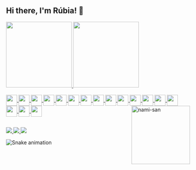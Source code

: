 ## Hi there, I'm Rúbia! 👋

<div>
  <a href="https://github.com/rubyrogue"/>
  <img height="180em" src="https://github-readme-stats.vercel.app/api?username=rubyrogue&show_icons=true&theme=radical&include_all_commits=true&count_private=true"/>
  <img height="180em" src="https://github-readme-stats.vercel.app/api/top-langs/?username=rubyrogue&layout=compact&langs_count=16&theme=radical"/>
</div>

<div style="display: inline_block"><br>
  <img align="center" height="30" weight="40" src="https://cdn.jsdelivr.net/gh/devicons/devicon/icons/python/python-original.svg" />
  <img align="center" height="30" weight="40" src="https://cdn.jsdelivr.net/gh/devicons/devicon/icons/react/react-original.svg" />
  <img align="center" height="30" weight="40" src="https://cdn.jsdelivr.net/gh/devicons/devicon/icons/javascript/javascript-original.svg" />
  <img align="center" height="30" weight="40" src="https://cdn.jsdelivr.net/gh/devicons/devicon/icons/html5/html5-original.svg" />
  <img align="center" height="30" weight="40" src="https://cdn.jsdelivr.net/gh/devicons/devicon/icons/typescript/typescript-original.svg" />
  <img align="center" height="30" weight="40" src="https://cdn.jsdelivr.net/gh/devicons/devicon/icons/java/java-original.svg" />
  <img align="center" height="30" weight="40" src="https://cdn.jsdelivr.net/gh/devicons/devicon/icons/c/c-original.svg" />
  <img align="center" height="30" weight="40" src="https://cdn.jsdelivr.net/gh/devicons/devicon/icons/mysql/mysql-original.svg" />
  <img align="center" height="30" weight="40" src="https://cdn.jsdelivr.net/gh/devicons/devicon/icons/spring/spring-original.svg" />
  <img align="center" height="30" weight="40" src="https://cdn.jsdelivr.net/gh/devicons/devicon/icons/firebase/firebase-plain.svg" />
  <img align="center" height="30" weight="40" src="https://cdn.jsdelivr.net/gh/devicons/devicon/icons/vscode/vscode-original.svg" />
  <img align="center" height="30" weight="40" src="https://cdn.jsdelivr.net/gh/devicons/devicon/icons/godot/godot-original.svg" />
  <img align="center" height="30" weight="40" src="https://cdn.jsdelivr.net/gh/devicons/devicon/icons/jupyter/jupyter-original.svg" />
  <img align="center" height="30" weight="40"  src="https://cdn.jsdelivr.net/gh/devicons/devicon/icons/r/r-original.svg" />
  <img align="center" height="30" weight="40" src="https://cdn.jsdelivr.net/gh/devicons/devicon/icons/nodejs/nodejs-original.svg" />
  <img align="center" height="30" weight="40" src="https://cdn.jsdelivr.net/gh/devicons/devicon/icons/npm/npm-original-wordmark.svg" />
  <img align="center" height="30" weight="40" src="https://cdn.jsdelivr.net/gh/devicons/devicon/icons/firefox/firefox-plain.svg" />
  <img align="right" height="160em" alt="nami-san" src="https://www.icegif.com/wp-content/uploads/2022/04/icegif-700.gif"/>
</div>

##

<div>
  <a href="mailto:rubiamarquesoliveira@gmail.com"/><img src="https://img.shields.io/badge/Gmail-D14836?style=for-the-badge&logo=gmail&logoColor=white"/>
  <a href="https://www.linkedin.com/in/r%C3%BAbia-marques-70714522b/"/><img src="https://img.shields.io/badge/LinkedIn-0077B5?style=for-the-badge&logo=linkedin&logoColor=white"/>
  <a href="https://www.instagram.com/rubiamarx/"/><img src="https://img.shields.io/badge/Instagram-E4405F?style=for-the-badge&logo=instagram&logoColor=white">
  </a>
  
  ![Snake animation](https://github.com/rubyrogue/rubyrogue/blob/output/github-contribution-grid-snake.svg)
</div>

<!--
**rubyrogue/rubyrogue** is a ✨ _special_ ✨ repository because its `README.md` (this file) appears on your GitHub profile.

Here are some ideas to get you started:

- 🔭 I’m currently working on ...
- 🌱 I’m currently learning ...
- 👯 I’m looking to collaborate on ...
- 🤔 I’m looking for help with ...
- 💬 Ask me about ...
- 📫 How to reach me: ...
- 😄 Pronouns: ...
- ⚡ Fun fact: ...
-->
